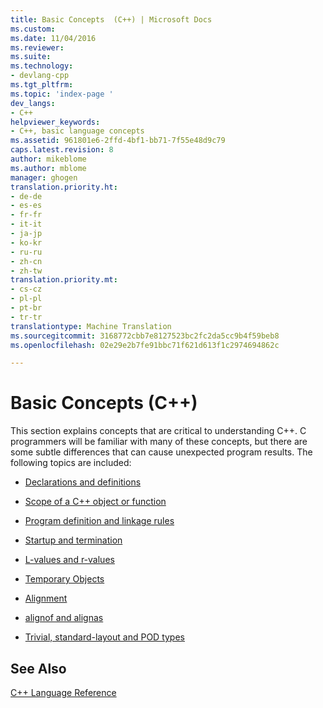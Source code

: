 ```yaml
---
title: Basic Concepts  (C++) | Microsoft Docs
ms.custom: 
ms.date: 11/04/2016
ms.reviewer: 
ms.suite: 
ms.technology:
- devlang-cpp
ms.tgt_pltfrm: 
ms.topic: 'index-page '
dev_langs:
- C++
helpviewer_keywords:
- C++, basic language concepts
ms.assetid: 961801e6-2ffd-4bf1-bb71-7f55e48d9c79
caps.latest.revision: 8
author: mikeblome
ms.author: mblome
manager: ghogen
translation.priority.ht:
- de-de
- es-es
- fr-fr
- it-it
- ja-jp
- ko-kr
- ru-ru
- zh-cn
- zh-tw
translation.priority.mt:
- cs-cz
- pl-pl
- pt-br
- tr-tr
translationtype: Machine Translation
ms.sourcegitcommit: 3168772cbb7e8127523bc2fc2da5cc9b4f59beb8
ms.openlocfilehash: 02e29e2b7fe91bbc71f621d613f1c2974694862c

---
```

# Basic Concepts  (C++)
This section explains concepts that are critical to understanding C++. C programmers will be familiar with many of these concepts, but there are some subtle differences that can cause unexpected program results. The following topics are included:  
  
-   [Declarations and definitions](../cpp/declarations-and-definitions-cpp.md)  
  
-   [Scope of a C++ object or function](../cpp/scope-visual-cpp.md)  
  
-   [Program definition and linkage rules](../cpp/program-and-linkage-cpp.md)  
  
-   [Startup and termination](../cpp/startup-and-termination-cpp.md)  
  
-   [L-values and r-values](../cpp/lvalues-and-rvalues-visual-cpp.md)  
  
-   [Temporary Objects](../cpp/temporary-objects.md)  
  
-   [Alignment](../cpp/alignment-cpp-declarations.md)  
  
-   [alignof and alignas](../cpp/alignof-and-alignas-cpp.md)  
  
-   [Trivial, standard-layout and POD types](../cpp/trivial-standard-layout-and-pod-types.md)  
  
## See Also  
 [C++ Language Reference](../cpp/cpp-language-reference.md)


<!--HONumber=Jan17_HO1-->


